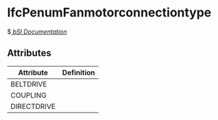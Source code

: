 IfcPenumFanmotorconnectiontype
==============================
$[ _bSI
Documentation_](https://standards.buildingsmart.org/IFC/DEV/IFC4_2/FINAL/HTML/schema//pset/penum_fanmotorconnectiontype.htm)


Attributes
----------
| Attribute   | Definition   |
|-------------|--------------|
| BELTDRIVE   |              |
| COUPLING    |              |
| DIRECTDRIVE |              |
